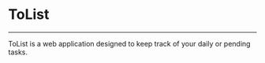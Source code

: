 # ToList
_________________________________________________________________
ToList is a web application designed to keep 
track of your daily or pending tasks.
